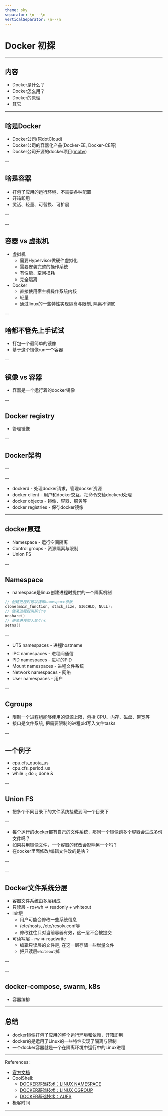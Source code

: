 ```yaml
---
theme: sky
separator: \n---\n
verticalSeparator: \n--\n
---
```


# Docker 初探

---

## 内容

- Docker是什么？
- Docker怎么用？
- Docker的原理
- 其它

---

## 啥是Docker

- Docker公司(原dotCloud)
- Docker公司的容器化产品(Docker-EE, Docker-CE等)
- Docker公司开源的docker项目([moby](https://github.com/moby/moby))

--

## 啥是容器

- 打包了应用的运行环境、不需要各种配置
- 开箱即用
- 灵活、轻量、可替换、可扩展

--

<!-- .slide: data-background="./docker-vm.png" -->

--

## 容器 vs 虚拟机

- 虚拟机
  - 需要Hypervisor做硬件虚拟化
  - 需要安装完整的操作系统
  - 有性能、空间损耗
  - 完全隔离
- Docker
  - 直接使用宿主机操作系统内核
  - 轻量
  - 通过linux的一些特性实现隔离与限制, 隔离不彻底

--

## 啥都不管先上手试试

- 打包一个最简单的镜像
- 基于这个镜像run一个容器

--

## 镜像 vs 容器

- 容器是一个运行着的docker镜像

--

## Docker registry

- 管理镜像

--

## Docker架构

--

<!-- .slide: data-background="./docker-arch.png" -->

--

- dockerd - 处理docker请求，管理docker资源
- docker client - 用户和docker交互，把命令交给dockerd处理
- docker objects - 镜像、容器、服务等
- docker registries - 保存docker镜像

---

## docker原理

- Namespace - 运行空间隔离
- Control groups - 资源隔离与限制
- Union FS

--

## Namespace

- namespace是linux创建进程时提供的一个隔离机制

```c
// 创建进程时可以携带namespace参数
clone(main_function, stack_size, SIGCHLD, NULL);
// 使某进程脱离某个ns
unshare()
// 使某进程加入某个ns
setns()
```

--

- UTS namespaces - 进程hostname
- IPC namespaces - 进程间通信
- PID namespaces - 进程的PID
- Mount namespaces - 进程文件系统
- Network namespaces - 网络
- User namespaces - 用户

--

## Cgroups

- 限制一个进程组能够使用的资源上限，包括 CPU、内存、磁盘、带宽等
- 接口是文件系统, 把需要限制的进程pid写入文件tasks

--

## 一个例子

- cpu.cfs_quota_us
- cpu.cfs_period_us
- while :; do :; done &

--

## Union FS

- 把多个不同目录下的文件系统挂载到同一个目录下

--

- 每个运行的docker都有自己的文件系统，那同一个镜像跑多个容器会生成多份文件吗？
- 如果共用镜像文件，一个容器的修改会影响另一个吗？
- 在docker里面修改/编辑文件改的是啥？

--

<!-- .slide: data-background="./docker-fs.png" -->

--

## Docker文件系统分层

- 容器文件系统由多层组成
- 只读层 - ro+wh => readonly + whiteout
- Init层
  - 用户可能会修改一些系统信息
  - /etc/hosts, /etc/resolv.conf等
  - 修改往往只对当前容器有效，这一层不会被提交
- 可读写层 - rw => readwrite
  - 编辑只读层的文件是, 在这一层存储一些增量文件
  - 把只读层`whiteout`掉

--

<!-- .slide: data-background="./docker-vm2.png" -->

--

## docker-compose, swarm, k8s

- 容器编排

---

## 总结

- docker镜像打包了应用的整个运行环境和依赖，开箱即用
- docker的是运用了Linux的一些特性实现了隔离与限制
- 一个docker容器就是一个在隔离环境中运行中的Linux进程

---

References:

- [官方文档](https://docs.docker.com/get-started/)
- CoolShell:
  - [DOCKER基础技术：LINUX NAMESPACE](https://coolshell.cn/articles/17010.html)
  - [DOCKER基础技术：LINUX CGROUP](https://coolshell.cn/articles/17049.html)
  - [DOCKER基础技术：AUFS](https://coolshell.cn/articles/17061.html)
- 极客时间

---
